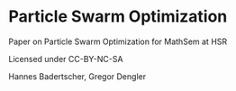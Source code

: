 Particle Swarm Optimization
=========================

Paper on Particle Swarm Optimization for MathSem at HSR

Licensed under CC-BY-NC-SA


Hannes Badertscher, Gregor Dengler